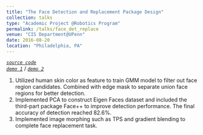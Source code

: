 ```yaml
---
title: "The Face Detection and Replacement Package Design"
collection: talks
type: "Academic Project @Robotics Program"
permalink: /talks/face_det_replace
venue: "CIS Department@UPenn"
date: 2016-08-20
location: "Philadelphia, PA"
---
```


*[`source code`](https://github.com/haoyuanz13/Face_Detection_Replacement)*     
*[`demo 1`](https://youtu.be/Ubd4mFpVJ3o)* / *[`demo 2`](https://youtu.be/I11WEwDn78A)*
1. Utilized human skin color as feature to train GMM model to filter out face region candidates. Combined with edge mask to separate union face regions for better detection.    
2. Implemented PCA to construct Eigen Faces dataset and included the third-part package Face++ to improve detection performance. The final accuracy of detection reached 82.6%.    
3. Implemented image morphing such as TPS and gradient blending to complete face replacement task. 
